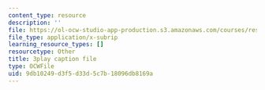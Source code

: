 ```yaml
---
content_type: resource
description: ''
file: https://ol-ocw-studio-app-production.s3.amazonaws.com/courses/res-18-006-calculus-revisited-single-variable-calculus-fall-2010/9db10249d3f5d33d5c7b18096db8169a_iWphmEIO-1E.srt
file_type: application/x-subrip
learning_resource_types: []
resourcetype: Other
title: 3play caption file
type: OCWFile
uid: 9db10249-d3f5-d33d-5c7b-18096db8169a
---
```

